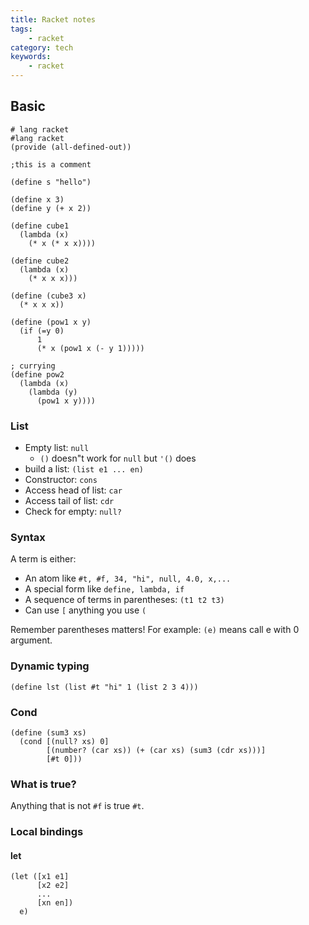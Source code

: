 ```yaml
---
title: Racket notes
tags:
    - racket
category: tech
keywords:
    - racket
---
```


## Basic

```racket
# lang racket
#lang racket
(provide (all-defined-out))

;this is a comment

(define s "hello")

(define x 3)
(define y (+ x 2))

(define cube1
  (lambda (x)
    (* x (* x x))))

(define cube2
  (lambda (x)
    (* x x x)))

(define (cube3 x)
  (* x x x))

(define (pow1 x y)
  (if (=y 0)
      1
      (* x (pow1 x (- y 1)))))

; currying
(define pow2
  (lambda (x)
    (lambda (y)
      (pow1 x y))))

```

### List

* Empty list: `null`
	* `()` doesn"t work for `null` but `'()` does
* build a list: `(list e1 ... en)`
* Constructor: `cons`
* Access head of list: `car`
* Access tail of list: `cdr`
* Check for empty: `null?`

### Syntax

A term is either:
* An atom like `#t, #f, 34, "hi", null, 4.0, x,...`
* A special form like `define, lambda, if`
* A sequence of terms in parentheses: `(t1 t2 t3)`
* Can use `[` anything you use `(`

Remember parentheses matters! For example:
`(e)` means call e with 0 argument.

### Dynamic typing

```racket
(define lst (list #t "hi" 1 (list 2 3 4)))
```

### Cond

```racket
(define (sum3 xs)
  (cond [(null? xs) 0]
        [(number? (car xs)) (+ (car xs) (sum3 (cdr xs)))]
        [#t 0]))
```

### What is true?

Anything that is not `#f` is true `#t`.

### Local bindings

#### let

```racket
(let ([x1 e1]
      [x2 e2]
      ...
      [xn en])
  e)
```
<!--stackedit_data:
eyJoaXN0b3J5IjpbLTE1ODY1NTQxMjksNTQ4MDQ0MzM5LC0xND
M2MDIxNDk1LDIxMDIwMjY2MzMsMTQzMjUxNTE1NSwtMTA2MDA2
NTI3NywxODAzMjY3NTgsMTc4MjMzOTQ5NSwtMTc4NDQ2NDI4Ni
w5MTgxNjYxMTMsLTk2NzcyNzgzMCwtMTc4NDQ2NDI4NiwtMTc4
NDQ2NDI4NiwtMTk5MjE3MTY4MF19
-->